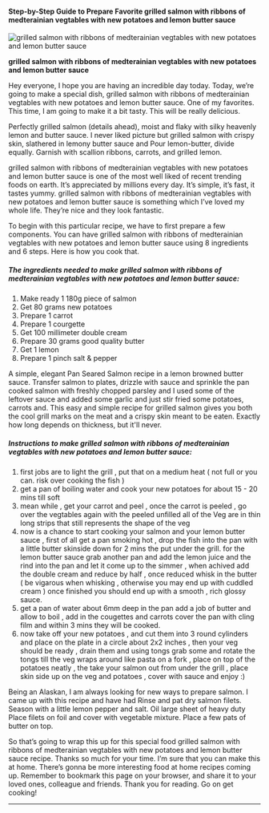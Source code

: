             

#### Step-by-Step Guide to Prepare Favorite grilled salmon with ribbons of medterainian vegtables with new potatoes and lemon butter sauce

![grilled salmon with ribbons of medterainian vegtables with new potatoes and lemon butter sauce](https://img-global.cpcdn.com/recipes/14080283/751x532cq70/grilled-salmon-with-ribbons-of-medterainian-vegtables-with-new-potatoes-and-lemon-butter-sauce-recipe-main-photo.jpg)

**grilled salmon with ribbons of medterainian vegtables with new potatoes and lemon butter sauce**

Hey everyone, I hope you are having an incredible day today. Today, we’re going to make a special dish, grilled salmon with ribbons of medterainian vegtables with new potatoes and lemon butter sauce. One of my favorites. This time, I am going to make it a bit tasty. This will be really delicious.

Perfectly grilled salmon (details ahead), moist and flaky with silky heavenly lemon and butter sauce. I never liked picture but grilled salmon with crispy skin, slathered in lemony butter sauce and Pour lemon-butter, divide equally. Garnish with scallion ribbons, carrots, and grilled lemon.

grilled salmon with ribbons of medterainian vegtables with new potatoes and lemon butter sauce is one of the most well liked of recent trending foods on earth. It’s appreciated by millions every day. It’s simple, it’s fast, it tastes yummy. grilled salmon with ribbons of medterainian vegtables with new potatoes and lemon butter sauce is something which I’ve loved my whole life. They’re nice and they look fantastic.

To begin with this particular recipe, we have to first prepare a few components. You can have grilled salmon with ribbons of medterainian vegtables with new potatoes and lemon butter sauce using 8 ingredients and 6 steps. Here is how you cook that.

##### The ingredients needed to make grilled salmon with ribbons of medterainian vegtables with new potatoes and lemon butter sauce:

1.  Make ready 1 180g piece of salmon
2.  Get 80 grams new potatoes
3.  Prepare 1 carrot
4.  Prepare 1 courgette
5.  Get 100 millimeter double cream
6.  Prepare 30 grams good quality butter
7.  Get 1 lemon
8.  Prepare 1 pinch salt & pepper

A simple, elegant Pan Seared Salmon recipe in a lemon browned butter sauce. Transfer salmon to plates, drizzle with sauce and sprinkle the pan cooked salmon with freshly chopped parsley and I used some of the leftover sauce and added some garlic and just stir fried some potatoes, carrots and. This easy and simple recipe for grilled salmon gives you both the cool grill marks on the meat and a crispy skin meant to be eaten. Exactly how long depends on thickness, but it'll never.

##### Instructions to make grilled salmon with ribbons of medterainian vegtables with new potatoes and lemon butter sauce:

1.  first jobs are to light the grill , put that on a medium heat ( not full or you can. risk over cooking the fish )
2.  get a pan of boiling water and cook your new potatoes for about 15 - 20 mins till soft
3.  mean while , get your carrot and peel , once the carrot is peeled , go over the vegtables again with the peeled unfilled all of the Veg are in thin long strips that still represents the shape of the veg
4.  now is a chance to start cooking your salmon and your lemon butter sauce , first of all get a pan smoking hot , drop the fish into the pan with a little butter skinside down for 2 mins the put under the grill. for the lemon butter sauce grab another pan and add the lemon juice and the rind into the pan and let it come up to the simmer , when achived add the double cream and reduce by half , once reduced whisk in the butter ( be vigarous when whisking , otherwise you may end up with cuddled cream ) once finished you should end up with a smooth , rich glossy sauce.
5.  get a pan of water about 6mm deep in the pan add a job of butter and allow to boil , add in the cougettes and carrots cover the pan with cling film and within 3 mins they will be cooked.
6.  now take off your new potatoes , and cut them into 3 round cylinders and place on the plate in a circle about 2x2 inches , then your veg should be ready , drain them and using tongs grab some and rotate the tongs till the veg wraps around like pasta on a fork , place on top of the potatoes neatly , the take your salmon out from under the grill , place skin side up on the veg and potatoes , cover with sauce and enjoy :)

Being an Alaskan, I am always looking for new ways to prepare salmon. I came up with this recipe and have had Rinse and pat dry salmon filets. Season with a little lemon pepper and salt. Oil large sheet of heavy duty Place filets on foil and cover with vegetable mixture. Place a few pats of butter on top.

So that’s going to wrap this up for this special food grilled salmon with ribbons of medterainian vegtables with new potatoes and lemon butter sauce recipe. Thanks so much for your time. I’m sure that you can make this at home. There’s gonna be more interesting food at home recipes coming up. Remember to bookmark this page on your browser, and share it to your loved ones, colleague and friends. Thank you for reading. Go on get cooking!

* * *